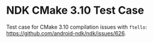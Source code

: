 # NDK CMake 3.10 Test Case

Test case for CMake 3.10 compilation issues with `ftello`:
https://github.com/android-ndk/ndk/issues/626.
